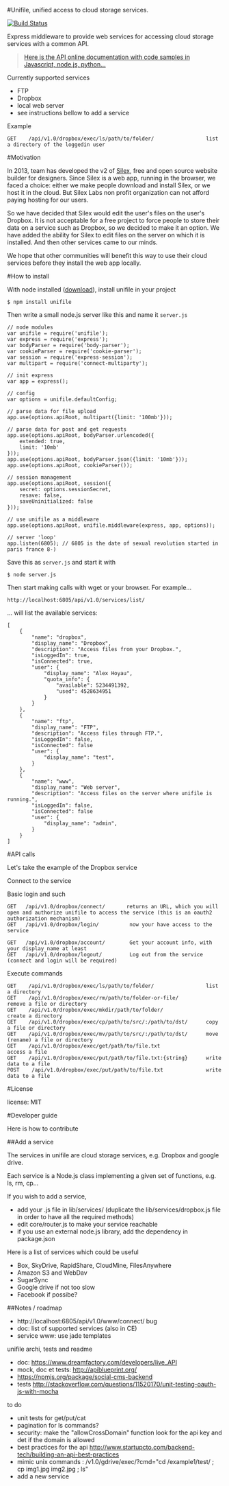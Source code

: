 #Unifile, unified access to cloud storage services.

[![Build Status](https://travis-ci.org/silexlabs/unifile.png?branch=master)](https://travis-ci.org/silexlabs/unifile)

Express middleware to provide web services for accessing cloud storage services with a common API.

> [Here is the API online documentation with code samples in Javascript, node.js, python...](http://docs.unifile.apiary.io/)

Currently supported services

* FTP
* Dropbox
* local web server
* see instructions bellow to add a service

Example

    GET    /api/v1.0/dropbox/exec/ls/path/to/folder/                 list a directory of the loggedin user

#Motivation

In 2013, team has developed the v2 of [Silex](http://www.silex.me/), free and open source website builder for designers. Since Silex is a web app, running in the browser, we faced a choice: either we make people download and install Silex, or we host it in the cloud. But Silex Labs non profit organization can not afford paying hosting for our users.

So we have decided that Silex would edit the user's files on the user's Dropbox. It is not acceptable for a free project to force people to store their data on a service such as Dropbox, so we decided to make it an option. We have added the ability for Silex to edit files on the server on which it is installed. And then other services came to our minds.

We hope that other communities will benefit this way to use their cloud services before they install the web app locally.

#How to install

With node installed ([download](http://nodejs.org/download)), install unifile in your project

    $ npm install unifile

Then write a small node.js server like this and name it ```server.js```

    // node modules
    var unifile = require('unifile');
    var express = require('express');
    var bodyParser = require('body-parser');
    var cookieParser = require('cookie-parser');
    var session = require('express-session');
    var multipart = require('connect-multiparty');

    // init express
    var app = express();

    // config
    var options = unifile.defaultConfig;

    // parse data for file upload
    app.use(options.apiRoot, multipart({limit: '100mb'}));

    // parse data for post and get requests
    app.use(options.apiRoot, bodyParser.urlencoded({
        extended: true,
        limit: '10mb'
    }));
    app.use(options.apiRoot, bodyParser.json({limit: '10mb'}));
    app.use(options.apiRoot, cookieParser());

    // session management
    app.use(options.apiRoot, session({
        secret: options.sessionSecret,
        resave: false,
        saveUninitialized: false
    }));

    // use unifile as a middleware
    app.use(options.apiRoot, unifile.middleware(express, app, options));

    // server 'loop'
    app.listen(6805); // 6805 is the date of sexual revolution started in paris france 8-)

Save this as ```server.js``` and start it with

    $ node server.js

Then start making calls with wget or your browser. For example...

    http://localhost:6805/api/v1.0/services/list/

... will list the available services:

    [
        {
            "name": "dropbox",
            "display_name": "Dropbox",
            "description": "Access files from your Dropbox.",
            "isLoggedIn": true,
            "isConnected": true,
            "user": {
                "display_name": "Alex Hoyau",
                "quota_info": {
                    "available": 5234491392,
                    "used": 4528634951
                }
            }
        },
        {
            "name": "ftp",
            "display_name": "FTP",
            "description": "Access files through FTP.",
            "isLoggedIn": false,
            "isConnected": false
            "user": {
                "display_name": "test",
            }
        },
        {
            "name": "www",
            "display_name": "Web server",
            "description": "Access files on the server where unifile is running.",
            "isLoggedIn": false,
            "isConnected": false
            "user": {
                "display_name": "admin",
            }
        }
    ]

#API calls

Let's take the example of the Dropbox service

Connect to the service

Basic login and such

    GET   /api/v1.0/dropbox/connect/       returns an URL, which you will open and authorize unifile to access the service (this is an oauth2 authorization mechanism)
    GET   /api/v1.0/dropbox/login/          now your have access to the service

    GET   /api/v1.0/dropbox/account/        Get your account info, with your display_name at least
    GET   /api/v1.0/dropbox/logout/         Log out from the service (connect and login will be required)

Execute commands

    GET    /api/v1.0/dropbox/exec/ls/path/to/folder/                 list a directory
    GET    /api/v1.0/dropbox/exec/rm/path/to/folder-or-file/         remove a file or directory
    GET    /api/v1.0/dropbox/exec/mkdir/path/to/folder/              create a directory
    GET    /api/v1.0/dropbox/exec/cp/path/to/src/:/path/to/dst/      copy a file or directory
    GET    /api/v1.0/dropbox/exec/mv/path/to/src/:/path/to/dst/      move (rename) a file or directory
    GET    /api/v1.0/dropbox/exec/get/path/to/file.txt               access a file
    GET    /api/v1.0/dropbox/exec/put/path/to/file.txt:{string}      write data to a file
    POST    /api/v1.0/dropbox/exec/put/path/to/file.txt              write data to a file

#License

license: MIT

#Developer guide

Here is how to contribute

##Add a service

The services in unifile are cloud storage services, e.g. Dropbox and google drive.

Each service is a Node.js class implementing a given set of functions, e.g. ls, rm, cp...

If you wish to add a service,

* add your .js file in lib/services/ (duplicate the lib/services/dropbox.js file in order to have all the required methods)
* edit core/router.js to make your service reachable
* if you use an external node.js library, add the dependency in package.json

Here is a list of services which could be useful

* Box, SkyDrive, RapidShare, CloudMine, FilesAnywhere
* Amazon S3 and WebDav
* SugarSync
* Google drive if not too slow
* Facebook if possibe?

##Notes / roadmap

* http://localhost:6805/api/v1.0/www/connect/ bug
* doc: list of supported services (also in CE)
* service www: use jade templates

unifile archi, tests and readme

* doc: https://www.dreamfactory.com/developers/live_API
* mock, doc et tests: http://apiblueprint.org/
* https://npmjs.org/package/social-cms-backend
* tests http://stackoverflow.com/questions/11520170/unit-testing-oauth-js-with-mocha

to do

* unit tests for get/put/cat
* pagination for ls commands?
* security: make the "allowCrossDomain" function look for the api key and det if the domain is allowed
* best practices for the api
  http://www.startupcto.com/backend-tech/building-an-api-best-practices
* mimic unix commands : /v1.0/gdrive/exec/?cmd="cd /example1/test/ ; cp img1.jpg img2.jpg ; ls"
* add a new service


